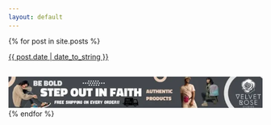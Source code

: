 ```yaml
---
layout: default
---
```


{% for post in site.posts %}
  <div>
    <a class="date" href=" {{site.baseurl}}{{ post.url }} ">
      <!-- <h2>{{ post.title }}</h2> -->
      <p>{{ post.date | date_to_string }}</p>
      <img src=" {{ post.featured_image | relative_url }} " alt="" />
    </a> 
  </div>
  <!-- banner ad -->
  <div>
      <a target="_blank" href="linktr.ee/velvetrosestudios"><img src="/img/ads/velvet_rose_studios/velvet_rose_december2024_ad.webp" alt=""/></a>
  </div>
  <!-- end of banner ad --> 
{% endfor %}

